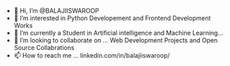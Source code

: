 - 👋 Hi, I’m @BALAJIISWAROOP
- 👀 I’m interested in Python Developement and Frontend Development Works 
- 🌱 I’m currently a Student in Artificial intelligence and Machine Learning...
- 💞️ I’m looking to collaborate on ... Web Development Projects and Open Source Collabrations 
- 📫 How to reach me ... linkedin.com/in/balajiiswaroop/

<!---
BALAJIISWAROOP/BALAJIISWAROOP is a ✨ special ✨ repository because its `README.md` (this file) appears on your GitHub profile.
You can click the Preview link to take a look at your changes.
--->
